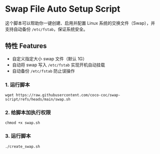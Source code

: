 # Swap File Auto Setup Script

这个脚本可以帮助你一键创建、启用并配置 Linux 系统的交换文件（Swap），并支持自动备份 `/etc/fstab`，保证系统安全。

## 特性 Features

- 自定义指定大小 swap 文件（默认 1G）
- 自动将 swap 写入 `/etc/fstab` 实现开机自动挂载
- 自动备份 `/etc/fstab` 防止误操作

### 1. 运行脚本

```
wget https://raw.githubusercontent.com/coco-coc/swap-script/refs/heads/main/swap.sh
```
### 2. 给脚本加执行权限
```
chmod +x swap.sh
```
### 3. 运行脚本
```
./create_swap.sh
```
